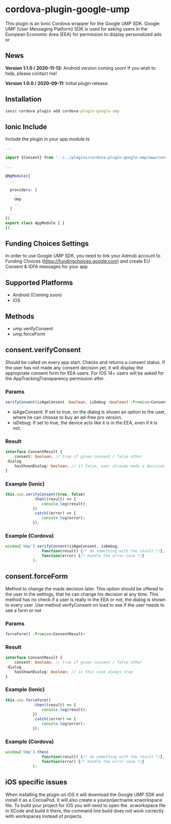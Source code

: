# cordova-plugin-google-ump

This plugin is an Ionic Cordova wrapper for the Google UMP SDK.
Google UMP (User Messaging Platform) SDK is used for asking users in the European Economic Area (EEA) for permission to display personalized ads or 

## News

**Version 1.1.0 / 2020-11-13:**
Android version coming soon! If you wish to help, please contact me!

**Version 1.0.0 / 2020-09-11:**
Initial plugin release.

## Installation

```cmd
ionic cordova plugin add cordova-plugin-google-ump
```

## Ionic Include
Include the plugin in your app.module.ts

```typescript
...

import {Consent} from '../../plugins/cordova-plugin-google-ump/www/consent-typescript-wrapper';

...

@NgModule({
  ...

  providers: [
    ...
    Ump
    ...
  ]
  ...
})
export class AppModule { }
})

```

## Funding Choices Settings
In order to use Google UMP SDK, you need to link your Admob account to Funding Choices (https://fundingchoices.google.com) and create EU Consent & IDFA messages for your app

## Supported Platforms

- Android (Coming soon)
- iOS

## Methods

- ump.verifyConsent
- ump.forceForm

## consent.verifyConsent

Should be called on every app start. Checks and returns a consent status. If the user has not made any consent decision yet, it will display the appropriate consent form for EEA users.  For IOS 14+ users will be asked for the AppTrackingTransparency permission after.

### Params
```typescript
verifyConsent(isAgeConsent :boolean, isDebug :boolean) :Promise<ConsentResult>
```

- isAgeConsent: If set to true, on the dialog is shown an option to the user, where he can choose to buy an ad-free pro version.
- isDebug: If set to true, the device acts like it is in the EEA, even if it is not.


### Result
```typescript
interface ConsentResult {
	consent: boolean; // true if given consent / false other
 dialog
	hasShownDialog: boolean; // if false, user already made a decision earlier and there was no need to show the dialog
}
```


### Example (Ionic)
```typescript
this.ump.verifyConsent(true, false)
			.then((result) => {
				console.log(result);
			})
			.catch((error) => {
				console.log(error);
			});
```

### Example (Cordova)
```javascript
window['Ump'].verifyConsent(isAgeConsent, isDebug,
				function(result) {/* do something with the result */},
				function(error) {/* handle the error case */}
			);
```

## consent.forceForm

Method to change the made decision later. This option should be offered to the user in the settings, that he can change his decision at any time.
This method has no check if a user is really in the EEA or not, the dialog is shown to every user. Use method verifyConsent on load to see if the user needs to see a form or not

### Params
```typescript
forceForm() :Promise<ConsentResult>
```

### Result
```typescript
interface ConsentResult {
    consent: boolean; // true if given consent / false other
 dialog
    hasShownDialog: boolean; // in this case always true
}

```


### Example (Ionic)
```typescript
this.ump.forceForm()
			.then((result) => {
				console.log(result);
			})
			.catch((error) => {
				console.log(error);
			});
```

### Example (Cordova)
```javascript
window['Ump'].then(
				function(result) {/* do something with the result */},
				function(error) {/* handle the error case */}
			);
```

## iOS specific issues

When installing the plugin on iOS it will download the Google UMP SDK and install it as a CocoaPod. It will also create a yourprojectname.xcworkspace file. To build 
your project for iOS you will need to open the .xcworkspace file in XCode and build it there, the command line build does not work correctly with workspaces instead of
projects.
